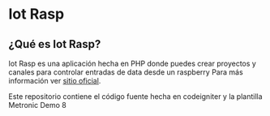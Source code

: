 # Iot Rasp

## ¿Qué es Iot Rasp?

Iot Rasp es una aplicación hecha en PHP donde puedes crear proyectos y canales para controlar entradas de data desde un raspberry
Para más información ver [sitio oficial](http://jrtec.cl/iot-rasp).

Este repositorio contiene el código fuente hecha en codeigniter y la plantilla Metronic Demo 8